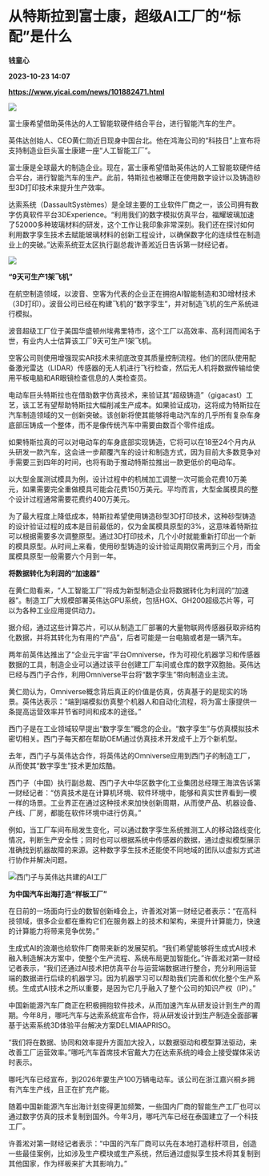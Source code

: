# 从特斯拉到富士康，超级AI工厂的“标配”是什么
**钱童心**

**2023-10-23 14:07**

**https://www.yicai.com/news/101882471.html**

![](https://imgcdn.yicai.com/uppics/slides/2023/10/609ec2c03d57aa2b38b47b7b93118b44.jpg)

富士康希望借助英伟达的人工智能软硬件结合平台，进行智能汽车的生产。

英伟达创始人、CEO黄仁勋近日现身中国台北。他在鸿海公司的“科技日”上宣布将支持制造业巨头富士康建一座“人工智能工厂”。

富士康是全球最大的制造企业。现在，富士康希望借助英伟达的人工智能软硬件结合平台，进行智能汽车的生产。此前，特斯拉也被曝正在使用数字设计以及铸造砂型3D打印技术来提升生产效率。

达索系统（DassaultSystèmes）是全球主要的工业软件厂商之一，该公司拥有数字仿真软件平台3DExperience。“利用我们的数字模拟仿真平台，福耀玻璃加速了52000多种玻璃材料的研发，这个工作让我印象非常深刻。我们还在探讨如何利用数字孪生技术去赋能玻璃材料的创新工程设计，以确保数字化的连续性在制造业上的突破。”达索系统亚太区执行副总裁许善淞近日告诉第一财经记者。

![](https://imgcdn.yicai.com/uppics/images/2023/10/fb87171cac3a66e2f609f9cd886b7c68.jpg)

**“9天可生产1架飞机”**

在航空制造领域，以波音、空客为代表的企业正在拥抱AI智能制造和3D增材技术（3D打印）。波音公司已经在构建飞机的“数字孪生”，并对制造飞机的生产系统进行模拟。

波音超级工厂位于美国华盛顿州埃弗里特市，这个工厂以高效率、高利润而闻名于世，有业内人士估算该工厂9天可生产1架飞机。

空客公司则使用增强现实AR技术来彻底改变其质量控制流程。他们的团队使用配备激光雷达（LIDAR）传感器的无人机进行飞行检查，然后无人机将数据传输给使用平板电脑和AR眼镜检查信息的人类检查员。

电动车巨头特斯拉也在借助数字仿真技术，来验证其“超级铸造”（gigacast）工艺，该工艺有望帮助特斯拉大幅削减生产成本。如果验证成功，这将成为特斯拉在汽车制造领域的又一创新突破。该创新将使其能够将电动汽车的几乎所有复杂车身底部压铸成一个整体，而不是像传统汽车中需要由数百个零件组成。

如果特斯拉真的可以对电动车的车身底部实现铸造，它将可以在18至24个月内从头研发一款汽车，这会进一步颠覆汽车的设计和制造方式，因为目前大多数竞争对手需要三到四年的时间，也将有助于推动特斯拉推出一款更低价的电动车。

以大型金属测试模具为例，设计过程中的机械加工调整一次可能会花费10万美元，如果需要完全重做模具可能会花费150万美元。平均而言，大型金属模具的整个设计过程通常需要花费约400万美元。

为了最大程度上降低成本，特斯拉希望使用铸造砂型3D打印技术，这种砂型铸造的设计验证过程的成本是目前最低的，仅为金属模具原型的3%，这意味着特斯拉可以根据需要多次调整原型。通过3D打印技术，几个小时就能重新打印出一个新的模具原型。从时间上来看，使用砂型铸造的设计验证周期仅需两到三个月，而金属模具原型一般需要六个月到一年。

**将数据转化为利润的“加速器”**

在黄仁勋看来，“人工智能工厂”将成为新型制造企业将数据转化为利润的“加速器”。制造工厂大规模部署英伟达GPU系统，包括HGX、GH200超级芯片等，可以为各种工业应用提供动力。

据介绍，通过这些计算芯片，可以从制造工厂部署的大量物联网传感器获取非结构化数据，并将其转化为有用的“产品”，后者可能是一台电脑或者是一辆汽车。

两年前英伟达推出了“企业元宇宙”平台Omniverse，作为可视化机器学习和传感器数据的工具，制造企业可以通过该平台创建工厂车间或仓库的数字双胞胎。英伟达已经与西门子合作，利用Omniverse平台将“数字孪生”带向制造业主流。

黄仁勋认为，Omniverse概念背后真正的价值是仿真，仿真基于的是现实的场景。英伟达表示：“端到端模拟仿真整个机器人和自动化流程，将为富士康提供一条提高运营效率并节省时间和成本的途径。”

西门子是在工业领域较早提出“数字孪生”概念的企业。“数字孪生”与仿真模拟技术密切相关。西门子每天都在帮助OEM通过仿真技术开发成千上万个新机型。

去年，西门子与英伟达合作，将英伟达的Omniverse应用到西门子的制造工厂，从而使其“数字孪生”技术更加炫酷。

西门子（中国）执行副总裁、西门子大中华区数字化工业集团总经理王海滨告诉第一财经记者：“仿真技术是在计算机环境、软件环境中，能够和真实世界看到一模一样的场景。工业界正在通过这种技术来加快创新周期，从而使产品、机器设备、产线、厂房，都能在软件环境中进行仿真。”

例如，当工厂车间布局发生变化，可以通过数字孪生系统推测工人的移动路线变化情况，判断生产安全性；同时也可以根据系统中传感器的数据，通过虚拟模型展示准确找到机器故障的来源。这种数字孪生技术还能使不同地域的团队以虚拟方式进行协作并解决问题。

![西门子与英伟达共建的AI工厂](https://imgcdn.yicai.com/uppics/images/2023/10/351018268def1090c367a61b3765f186.jpg)

**为中国汽车出海打造“样板工厂”**

在日前的一场面向行业的数智创新峰会上，许善淞对第一财经记者表示：“在高科技领域，很多企业都在重构它们在服务器上的技术和架构，来提升计算能力，快速的计算能力将带来竞争优势。”

生成式AI的浪潮也给软件厂商带来新的发展契机。“我们希望能够将生成式AI技术融入制造解决方案中，使整个生产流程、系统布局更加智能化。”许善淞对第一财经记者表示，“我们还通过AI技术把仿真平台与运营端数据进行整合，充分利用运营端的数据进行后续的机器学习。因为机器学习可以帮助我们完善和优化整个生产系统。生成式AI技术之所以重要，是因为它几乎融入了整个公司的知识产权（IP）。”

中国新能源汽车厂商正在积极拥抱软件技术，从而加速汽车从研发设计到生产的周期。今年8月，哪吒汽车与达索系统宣布合作，将从研发设计到生产制造全面部署基于达索系统3D体验平台解决方案DELMIAAPRISO。

“我们将在数据、协同和效率提升方面加大投入，以数据驱动和模型算法驱动，来改善工厂运营效率。”哪吒汽车首席技术官戴大力在达索系统的峰会上接受媒体采访时表示。

哪吒汽车已经宣布，到2026年要生产100万辆电动车。该公司在浙江嘉兴桐乡拥有汽车生产线，且正在扩充产能。

随着中国新能源汽车出海计划变得更加频繁，一些国内厂商的智能生产工厂也可以通过数字仿真的技术复制到国外。今年3月，哪吒汽车已经在泰国建立了一个科技工厂。

许善淞对第一财经记者表示：“中国的汽车厂商可以先在本地打造标杆项目，创造一些最佳案例，比如涉及生产模块或生产系统，然后通过虚拟孪生技术将其复制到其他国家，作为样板来扩大其影响力。”